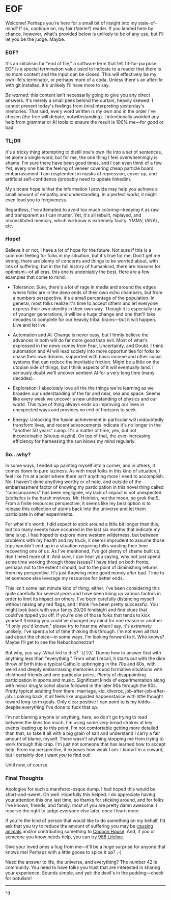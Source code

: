 # EOF

Welcome! Perhaps you're here for a small bit of insight into my state-of-mind? If so, continue on, my fair (faerie?) reader. If you landed here by chance, however, what's provided below is unlikely to be of any use, but I'll let you be the judge. Maybe.

### EOF?

It's an initialism for "end of file," a software term that felt fit-for-purpose. EOF is a special termination value used to indicate to a reader that there is no more content and the input can be closed. This will effectively be my own life's terminator, or perhaps more of a coda. Unless there's an afterlife with git installed, it's unlikely I'll have more to say.

*Be warned:* this content isn’t necessarily going to give you any direct answers. It's merely a small peek behind the curtain, heavily skewed. I cannot prevent today's feelings from (mis)interpreting yesterday's memories. That said, every word written is my own and in the order I've chosen (the free will debate, notwithstanding). I intentionally avoided any help from grammar or AI tools to ensure the result is 100% me—for good or bad.

### TL;DR

It's a tricky thing attempting to distill one's own life into a set of sentences, let alone a single word, but for me, the one thing I feel overwhelmingly is shame. I'm sure there have been good times, and I can even think of a few. Yet, every one has the feeling of veneer covering cheap particle board embarrassment. I am resplendent in masks of repression, cover-up, and artificial self-confidence (probably need to update linkedin).

My sincere hope is that the information I provide may help you achieve a small amount of empathy and understanding. In a perfect world, it might even lead you to forgiveness.

Regardless, I've attempted to avoid too much coloring—keeping it as raw and transparent as I can muster. Yet, it's all rebuilt, replayed, and reconstituted memory, which we know is extremely faulty. YMMV, IANAL, etc.

### Hope!

Believe it or not, I have a lot of hope for the future. Not sure if this is a common feeling for folks in my situation, but it's true for me. Don't get me wrong, there are plenty of concerns and things to be worried about, with lots of suffering, but in the full history of humankind, there are reasons for optimism—of all eras, this one is undeniably the best. Here are a few examples that come to mind:

* Tolerance: Sure, there's a lot of rage in media and around the edges where folks are in the deep ends of their own echo chambers, but from a numbers perspective, it's a small percentage of the population. In general, most folks realize it's time to accept others and let everyone express their own identity in their own way. Though it is especially true of younger generations, it will be a huge change and one that'll take decades to complete for our heavily tribal brains—but it will happen. Live and let live.

* Automation and AI: Change is never easy, but I firmly believe the advances in both will do far more good than evil. Most of what's expressed in the news comes from Fear, Uncertainty, and Doubt. I think automation and AI will lead society into more opportunities for folks to chase their own dreams, supported with basic income and other social systems that can reduce the inevitable friction. Might be a little on the utopian side of things, but I think aspects of it will eventually land. I seriously doubt we'll uncover sentient AI for a very long time (many decades).

* Exploration: I absolutely love all the the things we're learning as we broaden our understanding of the far and near, sea and space. Seems like every week we uncover a new understanding of physics and our world. This type of thing always ends up improving our lives in unexpected ways and provides no end of horizons to seek.

* Energy: Unlocking the fusion achievement in particular will undoubtedly transform lives, and recent advancements indicate it's no longer in the "another 50 years" camp. It's a matter of time, yes, but not inconceivable (shutup vizzini). On top of that, the ever-increasing efficiency for harnessing the sun blows my mind regularly.

### So…why?

In some ways, I ended up painting myself into a corner, and in others, it comes down to pure laziness. As with most folks in this kind of situation, I feel like I'm at a point where there isn't anything more I need to accomplish. No, I haven't done anything worthy or of note, and outside of the embarrassment factor of knowing  my participation in this novel thing called "consciousness" has been negligible, my lack of impact is not unexpected (*statistics* is the harsh mistress, Mr. Heinlein, not the moon, so grok that!). From a finite resources perspective, it seems like my best option is to release this collection of atoms back into the universe and let them participate in other experiments.

For what it's worth, I did expect to stick around a little bit longer than this, but too many events have occurred in the last six months that indicate my time is up. I had hoped to explore more western wilderness, but between problems with my health and my truck, it seems imprudent to assume those trips wouldn't end up in a situation requiring folks wasting their time recovering one of us. As I've mentioned, I've got plenty of shame built up; don't need more of it. And sure, I can hear you saying, why not just spend some time working through those issues? I have tried on both fronts, perhaps not to the extent I should, but to the point of diminishing returns from my perspective. It's just throwing more good money after bad. Time to let someone else leverage my resources for better ends.

This isn't some last minute kind of thing, either. I've been considering this quite carefully for several *years* and have been lining up various factors in order to limit its impact on others. I've been carefully distancing myself without raising any red flags, and I think I've been pretty successful. You might look back with your fancy 20/20 hindsight and find clues that could've tipped you off. If you're one of those folks that tends to kick yourself thinking you could've changed my mind for one reason or another "if only you'd known," please try to hear me when I say, it's *extremely* unlikely. I've spent a lot of time thinking this through. I'm not even all that sad about the choice—in some ways, I'm looking forward to it. Who knows? Maybe I'll get to see the Nebuchadnezzar!

But why, you say. What led to this? ¯\\_(ツ)_/¯ Dunno how to answer that with anything less than "everything." From what I recall, it starts out with the dice throw of birth into a typical Catholic upbringing in the 70s and 80s, with weird and deeply embarrassing memories around formative situations with childhood friends and one particular priest. Plenty of disappointing participation in sports and music. Significant kinds of experimentation along with minor drug/alcohol abuse followed in the later 80s through the 90s. Pretty typical adulting from there: marriage, kid, divorce, job-after-job-after-job. Looking back, it all feels like unguided happenstance with little thought toward long-term goals. Only clear positive I can point to is my kiddo—despite everything I've done to fuck that up.

I'm not blaming anyone or anything, here, so don't go trying to read between the lines too much. I'm using some *very* broad strokes at key events leading up to this point. I'm not comfortable getting more detailed than that, so take it all with a big grain of salt and understand I carry a fair amount of blame, myself. There wasn't anything stopping me from trying to work through this crap. I'm just not someone that has learned how to accept help. From my perspective, it exposes how weak I am. I know I'm a coward, but I certainly don't want *you* to find out!

Until now, of course.

### Final Thoughts

Apologies for such a manifesto-esque dump. I had hoped this would be short-and-sweet. Oh well. Hopefully this helped. I do appreciate having your attention this one last time, so thanks for sticking around, and for folks I've known, friends, and family: most of you are pretty damn awesome. I reserve the right to judge everyone else later, once I learn more.

If you're the kind of person that would like to do something on my behalf, I'd ask that you try to reduce the amount of suffering you may be [causing animals](https://www.3movies.wtf/) and/or contributing something to [Cocoon House](https://www.cocoonhouse.org/). And, if you or someone you know needs help, you can try [988 Lifeline](https://988lifeline.org/).

Give your loved ones a hug from me—it'll be a huge surprise for anyone that knows me! Perhaps with a little goose to spice it up? ;-)

Need the answer to life, the universe, and everything? The number 42 is community. You need to have folks you trust that are interested in sharing your experience. Sounds simple, and yet: the devil's in the pudding—check for botulism!

---

^d
